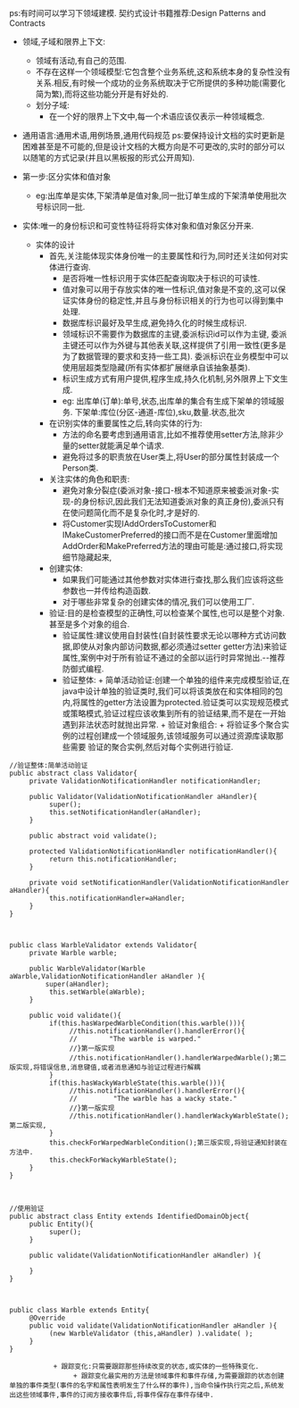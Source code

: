 ps:有时间可以学习下领域建模.
     契约式设计书籍推荐:Design Patterns and Contracts
+ 领域,子域和限界上下文:
     + 领域有活动,有自己的范围.
     + 不存在这样一个领域模型:它包含整个业务系统,这和系统本身的复杂性没有关系.相反,有时候一个成功的业务系统取决于它所提供的多种功能(需要化简为繁),而将这些功能分开是有好处的.
     + 划分子域:
          + 在一个好的限界上下文中,每一个术语应该仅表示一种领域概念.

+ 通用语言:通用术语,用例场景,通用代码规范          ps:要保持设计文档的实时更新是困难甚至是不可能的,但是设计文档的大概方向是不可更改的,实时的部分可以以随笔的方式记录(并且以黑板报的形式公开周知).

+ 第一步:区分实体和值对象
     + eg:出库单是实体,下架清单是值对象,同一批订单生成的下架清单使用批次号标识同一批.

+ 实体:唯一的身份标识和可变性特征将将实体对象和值对象区分开来.
     + 实体的设计
          + 首先,关注能体现实体身份唯一的主要属性和行为,同时还关注如何对实体进行查询.
               + 是否将唯一性标识用于实体匹配查询取决于标识的可读性.
               + 值对象可以用于存放实体的唯一性标识,值对象是不变的,这可以保证实体身份的稳定性,并且与身份标识相关的行为也可以得到集中处理.
               + 数据库标识最好及早生成,避免持久化的时候生成标识.
               + 领域标识不需要作为数据库的主键,委派标识id可以作为主键,     委派主键还可以作为外键与其他表关联,这样提供了引用一致性(更多是为了数据管理的要求和支持一些工具).       委派标识在业务模型中可以使用层超类型隐藏(所有实体都扩展继承自该抽象基类).
               + 标识生成方式有用户提供,程序生成,持久化机制,另外限界上下文生成.
               + eg:     出库单(订单):单号,状态,出库单的集合有生成下架单的领域服务.     下架单:库位(分区-通道-库位),sku,数量.状态,批次
          + 在识别实体的重要属性之后,转向实体的行为:
               + 方法的命名要考虑到通用语言,比如不推荐使用setter方法,除非少量的setter就能满足单个请求.
               + 避免将过多的职责放在User类上,将User的部分属性封装成一个Person类.
          + 关注实体的角色和职责:
               + 避免对象分裂症(委派对象-接口-根本不知道原来被委派对象-实现-的身份标识,因此我们无法知道委派对象的真正身份),委派只有在使问题简化而不是复杂化时,才是好的.
               + 将Customer实现IAddOrdersToCustomer和IMakeCustomerPreferred的接口而不是在Customer里面增加AddOrder和MakePreferred方法的理由可能是:通过接口,将实现细节隐藏起来,
          + 创建实体:
               + 如果我们可能通过其他参数对实体进行查找,那么我们应该将这些参数也一并传给构造函数.
               + 对于哪些非常复杂的创建实体的情况,我们可以使用工厂.
          + 验证:目的是检查模型的正确性,可以检查某个属性,也可以是整个对象.甚至是多个对象的组合.
               + 验证属性:建议使用自封装性(自封装性要求无论以哪种方式访问数据,即使从对象内部访问数据,都必须通过setter getter方法)来验证属性,案例中对于所有验证不通过的全部以运行时异常抛出.--推荐防御式编程.
               + 验证整体:
                     + 简单活动验证:创建一个单独的组件来完成模型验证,在java中设计单独的验证类时,我们可以将该类放在和实体相同的包内,将属性的getter方法设置为protected.验证类可以实现规范模式或策略模式,验证过程应该收集到所有的验证结果,而不是在一开始遇到非法状态时就抛出异常.
                + 验证对象组合:
                     + 将验证多个聚合实例的过程创建成一个领域服务,该领域服务可以通过资源库读取那些需要 验证的聚合实例,然后对每个实例进行验证.
```
//验证整体:简单活动验证
public abstract class Validator{
     private ValidationNotificationHandler notificationHandler;

     public Validator(ValidationNotificationHandler aHandler){
          super();
          this.setNotificationHandler(aHandler);
     }

     public abstract void validate();

     protected ValidationNotificationHandler notificationHandler(){
          return this.notificationHandler;
     }

     private void setNotificationHandler(ValidationNotificationHandler aHandler){
          this.notificationHandler=aHandler;
     }
}



public class WarbleValidator extends Validator{
     private Warble warble;

     public WarbleValidator(Warble aWarble,ValidationNotificationHandler aHandler ){
         super(aHandler); 
          this.setWarble(aWarble);
     }

     public void validate(){
          if(this.hasWarpedWarbleCondition(this.warble())){
               //this.notificationHandler().handlerError(){
               //        "The warble is warped." 
               //}第一版实现
               //this.notificationHandler().handlerWarpedWarble();第二版实现,将错误信息,消息键值,或者消息通知与验证过程进行解耦               
          }
          if(this.hasWackyWarbleState(this.warble())){
               //this.notificationHandler().handlerError(){
               //         "The warble has a wacky state." 
               //}第一版实现
               //this.notificationHandler().handlerWackyWarbleState();第二版实现,
          }
          this.checkForWarpedWarbleCondition();第三版实现,将验证通知封装在方法中.
          this.checkForWackyWarbleState();
     }
}



//使用验证
public abstract class Entity extends IdentifiedDomainObject{
     public Entity(){
          super();
     }
     
     public validate(ValidationNotificationHandler aHandler) ){
    
     }
}



public class Warble extends Entity{
     @Override
     public void validate(ValidationNotificationHandler aHandler ){
          (new WarbleValidator (this,aHandler) ).validate( );
     }
}
```

               + 跟踪变化:只需要跟踪那些持续改变的状态,或实体的一些特殊变化.
                    + 跟踪变化最实用的方法是领域事件和事件存储,为需要跟踪的状态创建单独的事件类型(事件的名字和属性表明发生了什么样的事件),当命令操作执行完之后,系统发出这些领域事件,事件的订阅方接收事件后,将事件保存在事件存储中.

























